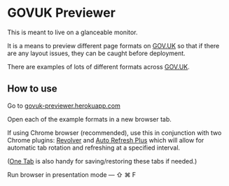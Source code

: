 GOVUK Previewer
===============

This is meant to live on a glanceable monitor.

It is a means to preview different page formats on [GOV.UK](https://gov.uk) so that if there are any 
layout issues, they can be caught before deployment.

There are examples of lots of different formats across [GOV.UK](https://gov.uk).


How to use
----------

Go to [govuk-previewer.herokuapp.com](http://govuk-previewer.herokuapp.com/)

Open each of the example formats in a new browser tab.

If using Chrome browser (recommended), use this in conjunction with two Chrome plugins: [Revolver](https://chrome.google.com/webstore/detail/revolver-tabs/dlknooajieciikpedpldejhhijacnbda?hl=en) and [Auto Refresh Plus](https://chrome.google.com/webstore/detail/auto-refresh-plus/oilipfekkmncanaajkapbpancpelijih?hl=en) which will allow 
for automatic tab rotation and refreshing at a specified interval.

([One Tab](https://chrome.google.com/webstore/detail/onetab/chphlpgkkbolifaimnlloiipkdnihall?hl=en) is also handy for saving/restoring these tabs if needed.)

Run browser in presentation mode — ⇧ ⌘ F